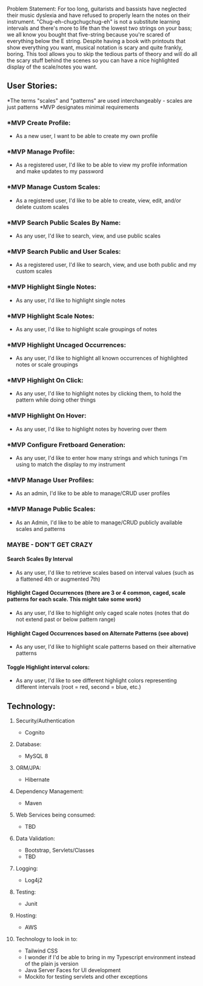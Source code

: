Problem Statement:
For too long, guitarists and bassists have neglected their music dyslexia and have
refused to properly learn the notes on their instrument. "Chug-eh-chugchugchug-eh" is not
a substitute learning intervals and there's more to life than the lowest two strings on your bass; we all know
you bought that five-string because you're scared of everything below the E string. Despite having a book with printouts
that show everything you want, musical notation is scary and quite frankly, boring. This tool allows you to skip the tedious
parts of theory and will do all the scary stuff behind the scenes so you can have a nice
highlighted display of the scale/notes you want.


## User Stories:
*The terms "scales" and "patterns" are used interchangeably - scales are just patterns
*MVP designates minimal requirements

### *MVP Create Profile:
- As a new user, I want to be able to create my own profile

### *MVP Manage Profile:
- As a registered user, I'd like to be able to view my profile information and make updates to my password

### *MVP Manage Custom Scales:
- As a registered user, I'd like to be able to create, view, edit, and/or delete custom scales

### *MVP Search Public Scales By Name:
- As any user, I'd like to search, view, and use public scales

### *MVP Search Public and User Scales:
- As a registered user, I'd like to search, view, and use both public and my custom scales

### *MVP Highlight Single Notes:
- As any user, I'd like to highlight single notes

### *MVP Highlight Scale Notes:
- As any user, I'd like to highlight scale groupings of notes

### *MVP Highlight Uncaged Occurrences:
- As any user, I'd like to highlight all known occurrences of highlighted notes or scale groupings

### *MVP Highlight On Click:
- As any user, I'd like to highlight notes by clicking them, to hold the pattern while doing other things

### *MVP Highlight On Hover:
- As any user, I'd like to highlight notes by hovering over them

### *MVP Configure Fretboard Generation:
- As any user, I'd like to enter how many strings and which tunings I'm using to match the display to my instrument

### *MVP Manage User Profiles:
- As an admin, I'd like to be able to manage/CRUD user profiles

### *MVP Manage Public Scales:
- As an Admin, I'd like to be able to manage/CRUD publicly available scales and patterns

### MAYBE - DON'T GET CRAZY
#### Search Scales By Interval
- As any user, I'd like to retrieve scales based on interval values (such as a flattened 4th or augmented 7th)

#### Highlight Caged Occurrences (there are 3 or 4 common, caged, scale patterns for each scale. This might take some work)
- As any user, I'd like to highlight only caged scale notes (notes that do not extend past or below pattern range)

#### Highlight Caged Occurrences based on Alternate Patterns (see above)
- As any user, I'd like to highlight scale patterns based on their alternative patterns

#### Toggle Highlight interval colors:
- As any user, I'd like to see different highlight colors representing different intervals (root = red, second = blue, etc.)



## Technology:
1. Security/Authentication
    - Cognito

2. Database:
    - MySQL 8

3. ORM/JPA:
    - Hibernate

4. Dependency Management:
    - Maven

5. Web Services being consumed:
    - TBD

6. Data Validation:
    - Bootstrap, Servlets/Classes
    - TBD

7. Logging:
    - Log4j2

8. Testing:
    - Junit

9. Hosting:
    - AWS

10. Technology to look in to:
    - Tailwind CSS
    - I wonder if I'd be able to bring in my Typescript environment instead of the plain js version
    - Java Server Faces for UI development
    - Mockito for testing servlets and other exceptions